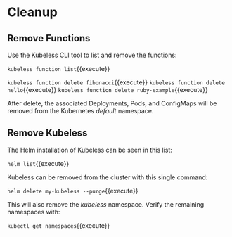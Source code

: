 # Cleanup #

## Remove Functions ##

Use the Kubeless CLI tool to list and remove the functions:

`kubeless function list`{{execute}}

`kubeless function delete fibonacci`{{execute}}
`kubeless function delete hello`{{execute}}
`kubeless function delete ruby-example`{{execute}}

After delete, the associated Deployments, Pods, and ConfigMaps will be removed from the Kubernetes _default_ namespace.

## Remove Kubeless ##

The Helm installation of Kubeless can be seen in this list:

`helm list`{{execute}}

Kubeless can be removed from the cluster with this single command:

`helm delete my-kubeless --purge`{{execute}}

This will also remove the _kubeless_ namespace. Verify the remaining namespaces with:

`kubectl get namespaces`{{execute}}
